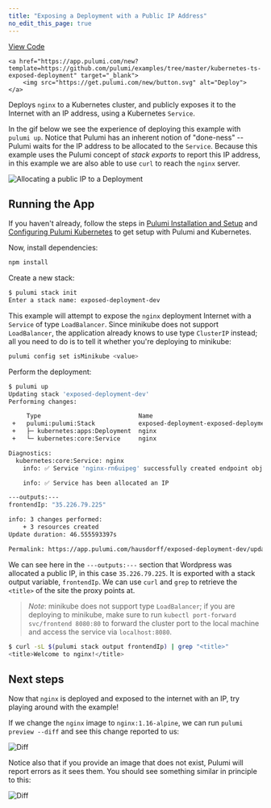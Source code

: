 ```yaml
---
title: "Exposing a Deployment with a Public IP Address"
no_edit_this_page: true
---
```


<!-- WARNING: this page was generated by a tool. Do not edit it by hand. -->
<!-- To change it, please see https://github.com/pulumi/docs/tree/master/tools/mktutorial. -->

<p class="mb-4 flex">
    <a class="flex flex-wrap items-center rounded text-xs text-white bg-blue-600 border-2 border-blue-600 px-2 mr-2 whitespace-no-wrap hover:text-white" style="height: 32px" href="https://github.com/pulumi/examples/tree/master/kubernetes-ts-exposed-deployment" target="_blank">
        <span><i class="fab fa-github pr-2"></i> View Code</span>
    </a>

    <a href="https://app.pulumi.com/new?template=https://github.com/pulumi/examples/tree/master/kubernetes-ts-exposed-deployment" target="_blank">
        <img src="https://get.pulumi.com/new/button.svg" alt="Deploy">
    </a>
</p>


Deploys `nginx` to a Kubernetes cluster, and publicly exposes it to the Internet with an IP address,
using a Kubernetes `Service`.

In the gif below we see the experience of deploying this example with `pulumi up`. Notice that
Pulumi has an inherent notion of "done-ness" -- Pulumi waits for the IP address to be allocated to
the `Service`. Because this example uses the Pulumi concept of _stack exports_ to report this IP
address, in this example we are also able to use `curl` to reach the `nginx` server.

![Allocating a public IP to a Deployment](https://raw.githubusercontent.com/pulumi/examples/master/kubernetes-ts-exposed-deployment/images/deploy.gif "Allocating a public IP to a Deployment")

## Running the App

If you haven't already, follow the steps in [Pulumi Installation and
Setup](https://www.pulumi.com/docs/get-started/install/) and [Configuring Pulumi
Kubernetes](https://www.pulumi.com/docs/intro/cloud-providers/kubernetes/setup/) to get setup with
Pulumi and Kubernetes.

Now, install dependencies:

```sh
npm install
```

Create a new stack:

```sh
$ pulumi stack init
Enter a stack name: exposed-deployment-dev
```

This example will attempt to expose the `nginx` deployment Internet with a `Service` of type
`LoadBalancer`. Since minikube does not support `LoadBalancer`, the application already knows to use
type `ClusterIP` instead; all you need to do is to tell it whether you're deploying to minikube:

```sh
pulumi config set isMinikube <value>
```

Perform the deployment:

```sh
$ pulumi up
Updating stack 'exposed-deployment-dev'
Performing changes:

     Type                           Name                                       Status      Info
 +   pulumi:pulumi:Stack            exposed-deployment-exposed-deployment-dev  created     1 warning
 +   ├─ kubernetes:apps:Deployment  nginx                                      created
 +   └─ kubernetes:core:Service     nginx                                      created     2 info messages

Diagnostics:
  kubernetes:core:Service: nginx
    info: ✅ Service 'nginx-rn6uipeg' successfully created endpoint objects

    info: ✅ Service has been allocated an IP

---outputs:---
frontendIp: "35.226.79.225"

info: 3 changes performed:
    + 3 resources created
Update duration: 46.555593397s

Permalink: https://app.pulumi.com/hausdorff/exposed-deployment-dev/updates/1
```

We can see here in the `---outputs:---` section that Wordpress was allocated a public IP, in this
case `35.226.79.225`. It is exported with a stack output variable, `frontendIp`. We can use `curl`
and `grep` to retrieve the `<title>` of the site the proxy points at.

> _Note_: minikube does not support type `LoadBalancer`; if you are deploying to minikube, make sure
> to run `kubectl port-forward svc/frontend 8080:80` to forward the cluster port to the local
> machine and access the service via `localhost:8080`.

```sh
$ curl -sL $(pulumi stack output frontendIp) | grep "<title>"
<title>Welcome to nginx!</title>
```

## Next steps

Now that `nginx` is deployed and exposed to the internet with an IP, try playing around with the
example!

If we change the `nginx` image to `nginx:1.16-alpine`, we can run `pulumi preview --diff` and see
this change reported to us:

![Diff](https://raw.githubusercontent.com/pulumi/examples/master/kubernetes-ts-exposed-deployment/images/diff.gif "Reporting a diff after we change the app")

Notice also that if you provide an image that does not exist, Pulumi will report errors as it sees
them. You should see something similar in principle to this:

![Diff](https://raw.githubusercontent.com/pulumi/examples/master/kubernetes-ts-exposed-deployment/images/error.gif "Error reporting")

